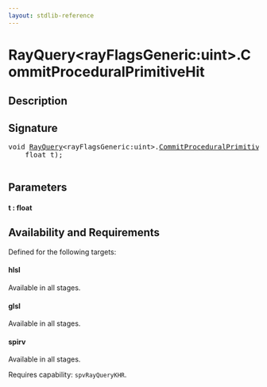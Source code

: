 ```yaml
---
layout: stdlib-reference
---
```


# RayQuery\<rayFlagsGeneric:uint\>\.CommitProceduralPrimitiveHit

## Description





## Signature 

<pre>
<span class="code_keyword">void</span> <a href="/stdlib-reference/types/RayQuery/index" class="code_type">RayQuery</a>&lt;rayFlagsGeneric:<span class="code_keyword">uint</span>&gt;.<a href="/stdlib-reference/types/RayQuery/CommitProceduralPrimitiveHit">CommitProceduralPrimitiveHit</a>(
    <span class="code_keyword">float</span> <span class='code_param'>t</span>);

</pre>

## Parameters

#### t  : float

## Availability and Requirements

Defined for the following targets:

#### hlsl
Available in all stages.

#### glsl
Available in all stages.

#### spirv
Available in all stages.

Requires capability: `spvRayQueryKHR`.


